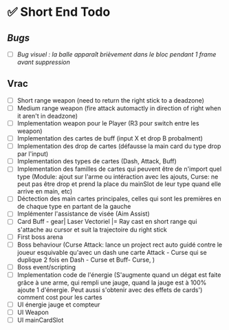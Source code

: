 # ✅ Short End Todo

## *Bugs*
- [ ] *Bug visuel : la balle apparaît brièvement dans le bloc pendant 1 frame avant suppression*

## Vrac
- [ ] Short range weapon (need to return the right stick to a deadzone)
- [ ] Medium range weapon (fire attack automactly in direction of right when it aren't in deadzone)
- [ ] Implementation weapon pour le Player (R3 pour switch entre les weapon)
- [ ] Implementation des cartes de buff (input X et drop B probalment)
- [ ] Implementation des drop de cartes (défausse la main card du type drop par l'input)
- [ ] Implementation des types de cartes (Dash, Attack, Buff)
- [ ] Implementation des familles de cartes qui peuvent être de n'import quel type (Module: ajout sur l'arme ou intéraction avec les ajouts, Curse: ne peut pas être drop et prend la place du mainSlot de leur type quand elle arrive en main, etc)
- [ ] Déctection des main cartes principales, celles qui sont les premières en de chaque type en partant de la gauche
- [ ] Implémenter l'assistance de visée (Aim Assist)
- [ ] Card Buff - gear| Laser Vectoriel |= Ray cast en short range qui s'attache au cursor et suit la trajectoire du right stick
- [ ] First boss arena
- [ ] Boss behaviour (Curse Attack: lance un project rect auto guidé contre le joueur esquivable qu'avec un dash une carte Attack - Curse qui se duplique 2 fois en Dash - Curse et Buff- Curse,  )
- [ ] Boss event/scripting
- [ ] Implementation code de l'énergie (S'augmente quand un dégat est faite grâce à une arme, qui rempli une jauge, quand la jauge est à 100% ajoute 1 d'énergie. Peut aussi s'obtenir avec des effets de cards') comment cost pour les cartes
- [ ] UI énergie jauge et compteur
- [ ] UI Weapon
- [ ] UI mainCardSlot 
